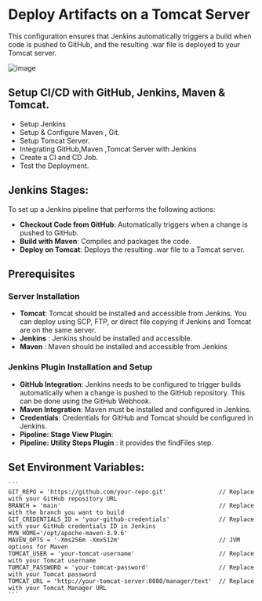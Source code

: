 # Deploy Artifacts on a Tomcat Server
This configuration ensures that Jenkins automatically triggers a build when code is pushed to GitHub, and the resulting .war file is deployed to your Tomcat server.

![image](https://github.com/user-attachments/assets/0cfc0b54-673b-4c4f-b885-f108723f0e7b)

## Setup CI/CD with GitHub, Jenkins, Maven & Tomcat.
- Setup Jenkins
- Setup & Configure Maven , Git.
- Setup Tomcat Server.
- Integrating GitHub,Maven ,Tomcat Server with Jenkins
- Create a CI and CD Job.
- Test the Deployment.

## Jenkins Stages:
To set up a Jenkins pipeline that performs the following actions:
- **Checkout Code from GitHub**: Automatically triggers when a change is pushed to GitHub.
- **Build with Maven**: Compiles and packages the code.
- **Deploy on Tomcat**: Deploys the resulting .war file to a Tomcat server.

## Prerequisites

### Server Installation
- **Tomcat**: Tomcat should be installed and accessible from Jenkins. You can deploy using SCP, FTP, or direct file copying if Jenkins and Tomcat are on the same server.
- **Jenkins** : Jenkins should be installed and accessible.
- **Maven** : Maven should be installed and accessible from Jenkins

### Jenkins Plugin Installation and Setup
- **GitHub Integration**: Jenkins needs to be configured to trigger builds automatically when a change is pushed to the GitHub repository. This can be done using the GitHub Webhook.
- **Maven Integration**: Maven must be installed and configured in Jenkins.
- **Credentials**: Credentials for GitHub and Tomcat should be configured in Jenkins.
- **Pipeline: Stage View Plugin**: 
- **Pipeline: Utility Steps Plugin** : it provides the findFiles step.

## Set Environment Variables:

    ```
    GIT_REPO = 'https://github.com/your-repo.git'               // Replace with your GitHub repository URL
    BRANCH = 'main'                                             // Replace with the branch you want to build
    GIT_CREDENTIALS_ID = 'your-github-credentials'              // Replace with your GitHub credentials ID in Jenkins
    MVN_HOME='/opt/apache-maven-3.9.6'
    MAVEN_OPTS = '-Xms256m -Xmx512m'                            // JVM options for Maven
    TOMCAT_USER = 'your-tomcat-username'                        // Replace with your Tomcat username
    TOMCAT_PASSWORD = 'your-tomcat-password'                    // Replace with your Tomcat password
    TOMCAT_URL = 'http://your-tomcat-server:8080/manager/text'  // Replace with your Tomcat Manager URL
    ```
